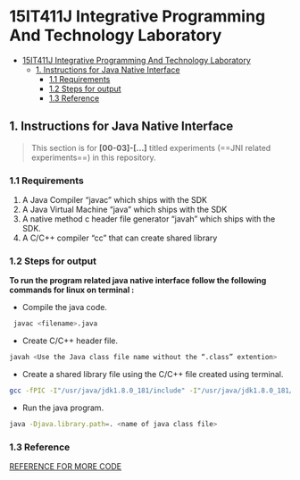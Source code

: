 # 15IT411J Integrative Programming And Technology Laboratory

- [15IT411J Integrative Programming And Technology Laboratory](#15it411j-integrative-programming-and-technology-laboratory)
    - [1. Instructions for Java Native Interface](#1-instructions-for-java-native-interface)
        - [1.1 Requirements](#11-requirements)
        - [1.2 Steps for output](#12-steps-for-output)
        - [1.3 Reference](#13-reference)

## 1. Instructions for Java Native Interface

> This section is for **[00-03]-[...]** titled experiments (==JNI  related experiments==) in this repository.

### 1.1 Requirements

1. A Java Compiler “javac” which ships with the SDK
2. A Java Virtual Machine “java” which ships with the SDK
3. A native method c header file generator “javah” which ships with the SDK.
4. A C/C++ compiler “cc” that can create shared library

### 1.2 Steps for output

**To run the program related java native interface follow the following commands for linux on terminal :**

- Compile the java code.

```bash
 javac <filename>.java
```

- Create C/C++ header file.

```bash
javah <Use the Java class file name without the “.class” extention>
```

- Create a shared library file using the C/C++ file created using terminal.

```bash
gcc -fPIC -I"/usr/java/jdk1.8.0_181/include" -I"/usr/java/jdk1.8.0_181/include/linux" --shared -o <the shared library file name you need/want to create>.so <C file name>.c
```

- Run the java program.

```bash
java -Djava.library.path=. <name of java class file>
```

### 1.3 Reference

[REFERENCE FOR MORE CODE](https://www3.ntu.edu.sg/home/ehchua/programming/java/JavaNativeInterface.html)
